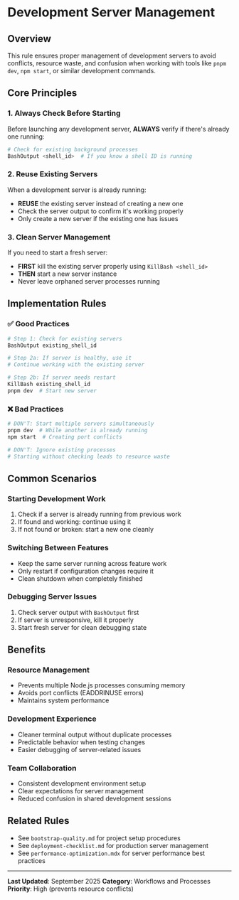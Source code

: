 # Development Server Management

## Overview
This rule ensures proper management of development servers to avoid conflicts, resource waste, and confusion when working with tools like `pnpm dev`, `npm start`, or similar development commands.

## Core Principles

### 1. Always Check Before Starting
Before launching any development server, **ALWAYS** verify if there's already one running:

```bash
# Check for existing background processes
BashOutput <shell_id>  # If you know a shell ID is running
```

### 2. Reuse Existing Servers
When a development server is already running:
- **REUSE** the existing server instead of creating a new one
- Check the server output to confirm it's working properly
- Only create a new server if the existing one has issues

### 3. Clean Server Management
If you need to start a fresh server:
- **FIRST** kill the existing server properly using `KillBash <shell_id>`
- **THEN** start a new server instance
- Never leave orphaned server processes running

## Implementation Rules

### ✅ Good Practices
```bash
# Step 1: Check for existing servers
BashOutput existing_shell_id

# Step 2a: If server is healthy, use it
# Continue working with the existing server

# Step 2b: If server needs restart
KillBash existing_shell_id
pnpm dev  # Start new server
```

### ❌ Bad Practices
```bash
# DON'T: Start multiple servers simultaneously
pnpm dev  # While another is already running
npm start  # Creating port conflicts

# DON'T: Ignore existing processes
# Starting without checking leads to resource waste
```

## Common Scenarios

### Starting Development Work
1. Check if a server is already running from previous work
2. If found and working: continue using it
3. If not found or broken: start a new one cleanly

### Switching Between Features
- Keep the same server running across feature work
- Only restart if configuration changes require it
- Clean shutdown when completely finished

### Debugging Server Issues
1. Check server output with `BashOutput` first
2. If server is unresponsive, kill it properly
3. Start fresh server for clean debugging state

## Benefits

### Resource Management
- Prevents multiple Node.js processes consuming memory
- Avoids port conflicts (EADDRINUSE errors)
- Maintains system performance

### Development Experience
- Cleaner terminal output without duplicate processes
- Predictable behavior when testing changes
- Easier debugging of server-related issues

### Team Collaboration
- Consistent development environment setup
- Clear expectations for server management
- Reduced confusion in shared development sessions

## Related Rules
- See `bootstrap-quality.md` for project setup procedures
- See `deployment-checklist.md` for production server management
- See `performance-optimization.mdx` for server performance best practices

---

**Last Updated**: September 2025
**Category**: Workflows and Processes
**Priority**: High (prevents resource conflicts)